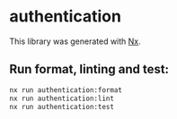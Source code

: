 # authentication

This library was generated with [Nx](https://nx.dev).

## Run format, linting and test:

```bash
nx run authentication:format 
nx run authentication:lint
nx run authentication:test
```
